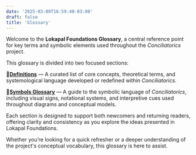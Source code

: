 ```yaml
---
date: '2025-03-09T16:59:40-03:00'
draft: false
title: 'Glossary'
---
```


Welcome to the **Lokapal Foundations Glossary**, a central reference point for key terms and symbolic elements used throughout the *Conciliatorics* project.

This glossary is divided into two focused sections:

🔹**[Definitions](../definitions/)** — A curated list of core concepts, theoretical terms, and systemological language developed or redefined within *Conciliatorics*.

🔹**[Symbols Glossary](../symbols/)** — A guide to the symbolic language of *Conciliatorics*, including visual signs, notational systems, and interpretive cues used throughout diagrams and conceptual models.

Each section is designed to support both newcomers and returning readers, offering clarity and consistency as you explore the ideas presented in Lokapal Foundations.

Whether you’re looking for a quick refresher or a deeper understanding of the project's conceptual vocabulary, this glossary is here to assist.
